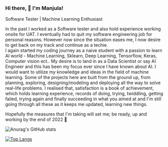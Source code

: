 ### Hi there, 👋 I'm Manjula! 

Software Tester | Machine Learning Enthusiast

In the past I worked as a Software tester and also hold experience working onsite for UAT. I eventually had to quit my software engineering job for personal reasons. However now since the situation eases me, I now desire to get back on my track and continue as a techie.  
   	I again started my coding journey as a naive student with a passion to learn AI world - Machine Learning, Sklearn, Deep Learning, Tensorflow, Keras, Computer vision ect..  My desire is to land in as a Data Scientist or say AI Engineer and this has been my focus ever since I have known about AI. 
    I would want to utilize my knowledge and ideas in the field of machine learning. Some of the projects here are built from the ground up, from planning, exploring, designing/modeling and deploying all the way to solve real-life problems. 
I realised that, satisfaction is a book of achievement, which holds learning experience, records of doing, trying, twiddling, getting failed, trying again and finally succeeding in what you aimed at and I'm still going through all these as it keeps me updated, learning new things. 

Hopefully the measures that I'm taking will set me; be ready, up and working by the end of 2022 🤞


![Anurag's GitHub stats](https://github-readme-stats.vercel.app/api?username=Munch2022&show_icons=true&theme=tokyonight)

[![Top Langs](https://github-readme-stats.vercel.app/api/top-langs/?username=Munch2022&show_icons=true&theme=tokyonight)](https://github.com/anuraghazra/github-readme-stats)

